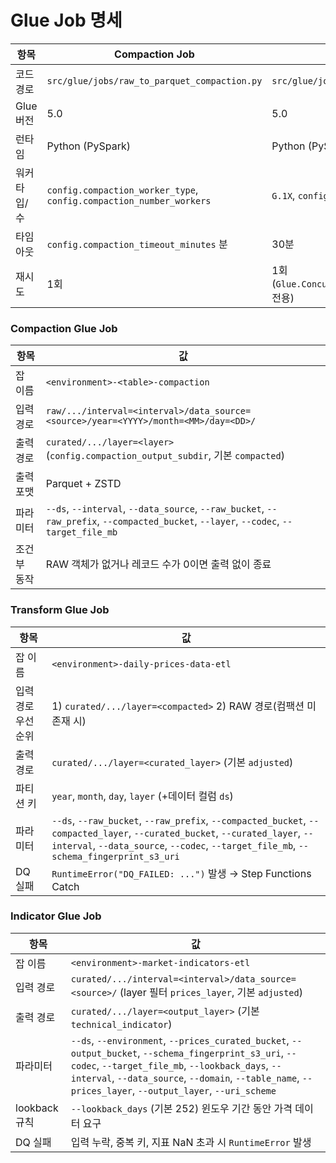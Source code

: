 # Glue Job 명세

| 항목         | Compaction Job                                                      | Transform Job                                     | Indicator Job                                     |
| ------------ | ------------------------------------------------------------------- | ------------------------------------------------- | ------------------------------------------------- |
| 코드 경로    | `src/glue/jobs/raw_to_parquet_compaction.py`                        | `src/glue/jobs/daily_prices_data_etl.py`          | `src/glue/jobs/market_indicators_etl.py`          |
| Glue 버전    | 5.0                                                                 | 5.0                                               | 5.0                                               |
| 런타임       | Python (PySpark)                                                    | Python (PySpark)                                  | Python (PySpark)                                  |
| 워커 타입/수 | `config.compaction_worker_type`, `config.compaction_number_workers` | `G.1X`, `config.glue_max_capacity` (기본 2)       | `G.1X`, `config.glue_max_capacity` (기본 2)       |
| 타임아웃     | `config.compaction_timeout_minutes` 분                              | 30분                                              | 30분                                              |
| 재시도       | 1회                                                                 | 1회 (`Glue.ConcurrentRunsExceededException` 전용) | 1회 (`Glue.ConcurrentRunsExceededException` 전용) |

### Compaction Glue Job

| 항목        | 값                                                                                                                                    |
| ----------- | ------------------------------------------------------------------------------------------------------------------------------------- |
| 잡 이름     | `<environment>-<table>-compaction`                                                                                                    |
| 입력 경로   | `raw/.../interval=<interval>/data_source=<source>/year=<YYYY>/month=<MM>/day=<DD>/`                                                   |
| 출력 경로   | `curated/.../layer=<layer>` (`config.compaction_output_subdir`, 기본 `compacted`)                                                     |
| 출력 포맷   | Parquet + ZSTD                                                                                                                        |
| 파라미터    | `--ds`, `--interval`, `--data_source`, `--raw_bucket`, `--raw_prefix`, `--compacted_bucket`, `--layer`, `--codec`, `--target_file_mb` |
| 조건부 동작 | RAW 객체가 없거나 레코드 수가 0이면 출력 없이 종료                                                                                    |

### Transform Glue Job

| 항목               | 값                                                                                                                                                                                                                    |
| ------------------ | --------------------------------------------------------------------------------------------------------------------------------------------------------------------------------------------------------------------- |
| 잡 이름            | `<environment>-daily-prices-data-etl`                                                                                                                                                                                 |
| 입력 경로 우선순위 | 1) `curated/.../layer=<compacted>` 2) RAW 경로(컴팩션 미존재 시)                                                                                                                                                      |
| 출력 경로          | `curated/.../layer=<curated_layer>` (기본 `adjusted`)                                                                                                                                                                 |
| 파티션 키          | `year`, `month`, `day`, `layer` (+데이터 컬럼 `ds`)                                                                                                                                                                   |
| 파라미터           | `--ds`, `--raw_bucket`, `--raw_prefix`, `--compacted_bucket`, `--compacted_layer`, `--curated_bucket`, `--curated_layer`, `--interval`, `--data_source`, `--codec`, `--target_file_mb`, `--schema_fingerprint_s3_uri` |
| DQ 실패            | `RuntimeError("DQ_FAILED: ...")` 발생 → Step Functions Catch                                                                                                                                                          |

### Indicator Glue Job

| 항목          | 값                                                                                                                                                                                                                                                                    |
| ------------- | --------------------------------------------------------------------------------------------------------------------------------------------------------------------------------------------------------------------------------------------------------------------- |
| 잡 이름       | `<environment>-market-indicators-etl`                                                                                                                                                                                                                                 |
| 입력 경로     | `curated/.../interval=<interval>/data_source=<source>/` (layer 필터 `prices_layer`, 기본 `adjusted`)                                                                                                                                                                  |
| 출력 경로     | `curated/.../layer=<output_layer>` (기본 `technical_indicator`)                                                                                                                                                                                                       |
| 파라미터      | `--ds`, `--environment`, `--prices_curated_bucket`, `--output_bucket`, `--schema_fingerprint_s3_uri`, `--codec`, `--target_file_mb`, `--lookback_days`, `--interval`, `--data_source`, `--domain`, `--table_name`, `--prices_layer`, `--output_layer`, `--uri_scheme` |
| lookback 규칙 | `--lookback_days` (기본 252) 윈도우 기간 동안 가격 데이터 요구                                                                                                                                                                                                        |
| DQ 실패       | 입력 누락, 중복 키, 지표 NaN 초과 시 `RuntimeError` 발생                                                                                                                                                                                                              |
